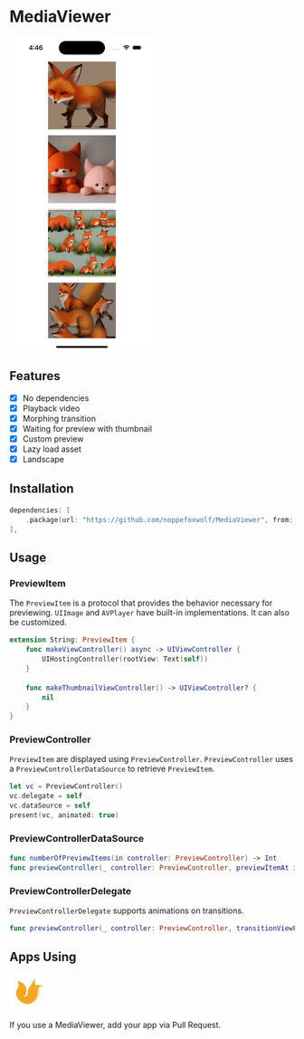 # MediaViewer

![](https://github.com/noppefoxwolf/MediaViewer/blob/main/.github/example.gif)

## Features

- [x] No dependencies
- [x] Playback video
- [x] Morphing transition
- [x] Waiting for preview with thumbnail
- [x] Custom preview
- [x] Lazy load asset
- [x] Landscape

## Installation

```swift
dependencies: [
    .package(url: "https://github.com/noppefoxwolf/MediaViewer", from: "x.x.x")
],
```

## Usage

### PreviewItem

The ﻿`PreviewItem` is a protocol that provides the behavior necessary for previewing.
`UIImage` and `AVPlayer` have built-in implementations. 
It can also be customized. 

```swift
extension String: PreviewItem {
    func makeViewController() async -> UIViewController {
        UIHostingController(rootView: Text(self))
    }
    
    func makeThumbnailViewController() -> UIViewController? {
        nil
    }
}
```

### PreviewController

`PreviewItem` are displayed using `PreviewController`.
`PreviewController` uses a `PreviewControllerDataSource` to retrieve `PreviewItem`.

```swift
let vc = PreviewController()
vc.delegate = self
vc.dataSource = self
present(vc, animated: true)
```

### PreviewControllerDataSource

```swift
func numberOfPreviewItems(in controller: PreviewController) -> Int
func previewController(_ controller: PreviewController, previewItemAt index: Int) -> any PreviewItem
```

### PreviewControllerDelegate

`PreviewControllerDelegate` supports animations on transitions.

```swift
func previewController(_ controller: PreviewController, transitionViewFor item: any PreviewItem) -> UIView?
```

## Apps Using

<p float="left">
    <a href="https://apps.apple.com/app/id1668645019"><img src="https://github.com/noppefoxwolf/MediaViewer/blob/main/.github/dawn.png" height="65"></a>
</p>

If you use a MediaViewer, add your app via Pull Request.
